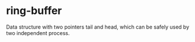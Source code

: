 # ring-buffer
Data structure with two pointers tail and head, which can be safely used by two independent process.
